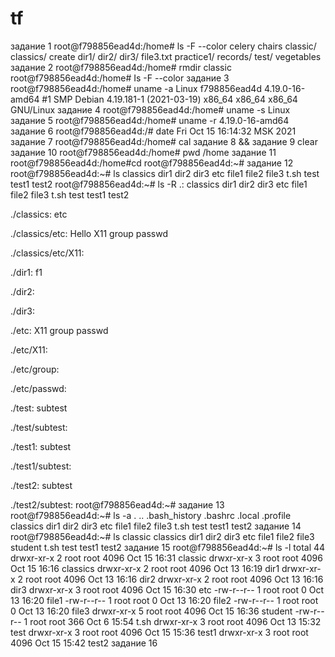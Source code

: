 # tf
задание 1 root@f798856ead4d:/home# ls -F --color
celery  chairs  classic/  classics/  create  dir1/  dir2/  dir3/  file3.txt  practice1/  records/  test/  vegetables
задание 2 root@f798856ead4d:/home# rmdir classic
root@f798856ead4d:/home# Is -F --color
задание 3 root@f798856ead4d:/home# uname -a
Linux f798856ead4d 4.19.0-16-amd64 #1 SMP Debian 4.19.181-1 (2021-03-19) x86_64 x86_64 x86_64 GNU/Linux
задание 4 root@f798856ead4d:/home# uname -s
Linux
задание 5 root@f798856ead4d:/home# uname -r
4.19.0-16-amd64
задание 6 root@f798856ead4d:/# date
Fri Oct 15 16:14:32 MSK 2021
задание 7 root@f798856ead4d:/home# cal
задание 8 &&
задание 9 clear
задание 10 root@f798856ead4d:/home# pwd
/home
задание 11 root@f798856ead4d:/home#cd
root@f798856ead4d:~#
задание 12 root@f798856ead4d:~# ls
classics  dir1  dir2  dir3  etc  file1  file2  file3  t.sh  test  test1  test2
root@f798856ead4d:~# ls -R
.:
classics  dir1  dir2  dir3  etc  file1  file2  file3  t.sh  test  test1  test2

./classics:
etc

./classics/etc:
Hello  X11  group  passwd

./classics/etc/X11:

./dir1:
f1

./dir2:

./dir3:

./etc:
X11  group  passwd

./etc/X11:

./etc/group:

./etc/passwd:

./test:
subtest

./test/subtest:

./test1:
subtest

./test1/subtest:

./test2:
subtest

./test2/subtest:
root@f798856ead4d:~# 
задание 13 root@f798856ead4d:~# ls -a
.  ..  .bash_history  .bashrc  .local  .profile  classics  dir1  dir2  dir3  etc  file1  file2  file3  t.sh  test  test1  test2
задание 14 root@f798856ead4d:~# ls
classic  classics  dir1  dir2  dir3  etc  file1  file2  file3  student  t.sh  test  test1  test2
задание 15 root@f798856ead4d:~# ls -l
total 44
drwxr-xr-x 2 root root 4096 Oct 15 16:31 classic
drwxr-xr-x 3 root root 4096 Oct 15 16:16 classics
drwxr-xr-x 2 root root 4096 Oct 13 16:19 dir1
drwxr-xr-x 2 root root 4096 Oct 13 16:16 dir2
drwxr-xr-x 2 root root 4096 Oct 13 16:16 dir3
drwxr-xr-x 3 root root 4096 Oct 15 16:30 etc
-rw-r--r-- 1 root root    0 Oct 13 16:20 file1
-rw-r--r-- 1 root root    0 Oct 13 16:20 file2
-rw-r--r-- 1 root root    0 Oct 13 16:20 file3
drwxr-xr-x 5 root root 4096 Oct 15 16:36 student
-rw-r--r-- 1 root root  366 Oct  6 15:54 t.sh
drwxr-xr-x 3 root root 4096 Oct 13 15:32 test
drwxr-xr-x 3 root root 4096 Oct 15 15:36 test1
drwxr-xr-x 3 root root 4096 Oct 15 15:42 test2
задание 16 
